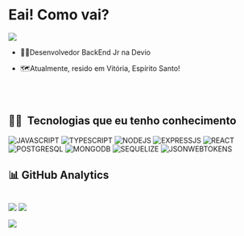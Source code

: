 <h1>Eai! Como vai?</h1>
<img src="https://media3.giphy.com/media/RbDKaczqWovIugyJmW/200.gif">

- 👩‍💻Desenvolvedor BackEnd Jr na Devio

- 🗺Atualmente, resido em Vitória, Espírito Santo!

<br><br>
## 👩‍💻 &nbsp;Tecnologias que eu tenho conhecimento
<img src="https://img.shields.io/badge/JavaScript-323330?style=for-the-badge&logo=javascript&logoColor=F7DF1E" alt="JAVASCRIPT">
<img src="https://img.shields.io/badge/TypeScript-007ACC?style=for-the-badge&logo=typescript&logoColor=white" alt="TYPESCRIPT">
<img src="https://img.shields.io/badge/Node.js-43853D?style=for-the-badge&logo=node.js&logoColor=white" alt="NODEJS">
<img src="https://img.shields.io/badge/Express.js-404D59?style=for-the-badge" alt="EXPRESSJS">
<img src="https://img.shields.io/badge/React-20232A?style=for-the-badge&logo=react&logoColor=61DAFB" alt="REACT">
<img src="https://img.shields.io/badge/PostgreSQL-316192?style=for-the-badge&logo=postgresql&logoColor=white" alt="POSTGRESQL">
<img src="https://img.shields.io/badge/MongoDB-4EA94B?style=for-the-badge&logo=mongodb&logoColor=white" alt="MONGODB">
<img src="https://img.shields.io/badge/sequelize-323330?style=for-the-badge&logo=sequelize&logoColor=blue" alt="SEQUELIZE">
<img src="https://img.shields.io/badge/json%20web%20tokens-323330?style=for-the-badge&logo=json-web-tokens&logoColor=pink" alt="JSONWEBTOKENS">
<br>
<h2>📊 GitHub Analytics</h2>
<br>
<img src="https://github-readme-stats.vercel.app/api?username=teuz159">
<img src="https://github-readme-stats.vercel.app/api/top-langs/?username=teuz159">

<a href="https://www.linkedin.com/in/matheus-souza-marques-69038522a/"><img src="https://img.shields.io/badge/LinkedIn-0077B5?style=for-the-badge&logo=linkedin&logoColor=white"></a>

